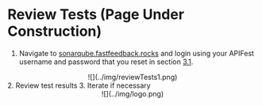 # Review Tests (Page Under Construction)

1. Navigate to [sonarqube.fastfeedback.rocks](http://sonarqube.fastfeedback.rocks) and login using your APIFest username and password that you reset in section [3.1](https://docs.fastfeedback.rocks/#/3/3.1-login).
<center>
  ![](../img/reviewTests1.png)
</center>
2. Review test results
3. Iterate if necessary

<center id="footer">
  ![](../img/logo.png)
</center>
